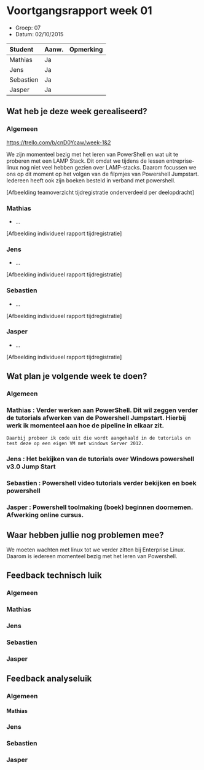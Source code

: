 # Voortgangsrapport week 01

* Groep: 07
* Datum: 02/10/2015


| Student  | Aanw. | Opmerking |
| :---     | :---  | :---      |
| Mathias  |  Ja   |           |
| Jens     |  Ja   |           |
| Sebastien|  Ja   |           |
| Jasper   |  Ja   |           |



## Wat heb je deze week gerealiseerd?

### Algemeen

https://trello.com/b/cnD0Ycaw/week-1&2

We zijn momenteel bezig met het leren van PowerShell en wat uit te proberen met een LAMP Stack.
Dit omdat we tijdens de lessen entreprise-linux nog niet veel hebben gezien over LAMP-stacks.
Daarom focussen we ons op dit moment op het volgen van de filpmjes van Powershell Jumpstart.
Iedereen heeft ook zijn boeken besteld in verband met powershell.


[Afbeelding teamoverzicht tijdregistratie onderverdeeld per deelopdracht]

### Mathias

* ...

[Afbeelding individueel rapport tijdregistratie]

### Jens

* ...

[Afbeelding individueel rapport tijdregistratie]

### Sebastien

* ...

[Afbeelding individueel rapport tijdregistratie]

### Jasper

* ...

[Afbeelding individueel rapport tijdregistratie]

## Wat plan je volgende week te doen?

### Algemeen
### Mathias : Verder werken aan PowerShell. Dit wil zeggen verder de tutorials afwerken van de Powershell Jumpstart. Hierbij werk ik momenteel aan hoe de pipeline in elkaar zit.
    Daarbij probeer ik code uit die wordt aangehaald in de tutorials en test deze op een eigen VM met windows Server 2012.
### Jens : Het bekijken van de tutorials over Windows powershell v3.0 Jump Start
### Sebastien : Powershell video tutorials verder bekijken en boek powershell
### Jasper : Powershell toolmaking (boek) beginnen doornemen. Afwerking online cursus.

## Waar hebben jullie nog problemen mee?

We moeten wachten met linux tot we verder zitten bij Enterprise Linux. 
Daarom is iedereen momenteel bezig met het leren van Powershell.

## Feedback technisch luik

### Algemeen

### Mathias
### Jens
### Sebastien
### Jasper

## Feedback analyseluik

### Algemeen

#### Mathias
### Jens
### Sebastien
### Jasper



